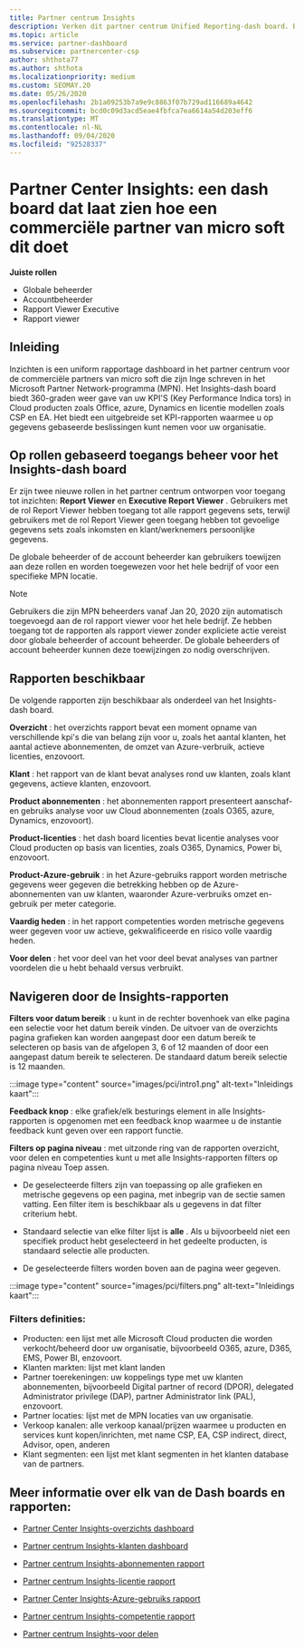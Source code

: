 ```yaml
---
title: Partner centrum Insights
description: Verken dit partner centrum Unified Reporting-dash board. Bekijk hoe u werkt in Kpi's voor verkoop en implementatie, klant ontwikkeling en meer.
ms.topic: article
ms.service: partner-dashboard
ms.subservice: partnercenter-csp
author: shthota77
ms.author: shthota
ms.localizationpriority: medium
ms.custom: SEOMAY.20
ms.date: 05/26/2020
ms.openlocfilehash: 2b1a09253b7a9e9c8863f07b729ad116689a4642
ms.sourcegitcommit: bcd0c09d3acd5eae4fbfca7ea6614a54d203eff6
ms.translationtype: MT
ms.contentlocale: nl-NL
ms.lasthandoff: 09/04/2020
ms.locfileid: "92528337"
---
```

# <a name="partner-center-insights---a-dashboard-that-shows-how-a-microsoft-commercial-partner-is-doing"></a>Partner Center Insights: een dash board dat laat zien hoe een commerciële partner van micro soft dit doet

**Juiste rollen**
- Globale beheerder
- Accountbeheerder
- Rapport Viewer Executive
- Rapport viewer

## <a name="introduction"></a>Inleiding

Inzichten is een uniform rapportage dashboard in het partner centrum voor de commerciële partners van micro soft die zijn Inge schreven in het Microsoft Partner Network-programma (MPN). Het Insights-dash board biedt 360-graden weer gave van uw KPI'S (Key Performance Indica tors) in Cloud producten zoals Office, azure, Dynamics en licentie modellen zoals CSP en EA. Het biedt een uitgebreide set KPI-rapporten waarmee u op gegevens gebaseerde beslissingen kunt nemen voor uw organisatie. 

## <a name="role-based-access-control-to-the-insights-dashboard"></a>Op rollen gebaseerd toegangs beheer voor het Insights-dash board

Er zijn twee nieuwe rollen in het partner centrum ontworpen voor toegang tot inzichten: **Report Viewer** en **Executive Report Viewer** . Gebruikers met de rol Report Viewer hebben toegang tot alle rapport gegevens sets, terwijl gebruikers met de rol Report Viewer geen toegang hebben tot gevoelige gegevens sets zoals inkomsten en klant/werknemers persoonlijke gegevens. 

De globale beheerder of de account beheerder kan gebruikers toewijzen aan deze rollen en worden toegewezen voor het hele bedrijf of voor een specifieke MPN locatie.  

>[!Note] 
>Gebruikers die zijn MPN beheerders vanaf Jan 20, 2020 zijn automatisch toegevoegd aan de rol rapport viewer voor het hele bedrijf. Ze hebben toegang tot de rapporten als rapport viewer zonder expliciete actie vereist door globale beheerder of account beheerder. De globale beheerders of account beheerder kunnen deze toewijzingen zo nodig overschrijven. 

## <a name="reports-available"></a>Rapporten beschikbaar

De volgende rapporten zijn beschikbaar als onderdeel van het Insights-dash board.

**Overzicht** : het overzichts rapport bevat een moment opname van verschillende kpi's die van belang zijn voor u, zoals het aantal klanten, het aantal actieve abonnementen, de omzet van Azure-verbruik, actieve licenties, enzovoort.

**Klant** : het rapport van de klant bevat analyses rond uw klanten, zoals klant gegevens, actieve klanten, enzovoort.

**Product abonnementen** : het abonnementen rapport presenteert aanschaf-en gebruiks analyse voor uw Cloud abonnementen (zoals O365, azure, Dynamics, enzovoort).

**Product-licenties** : het dash board licenties bevat licentie analyses voor Cloud producten op basis van licenties, zoals O365, Dynamics, Power bi, enzovoort.

**Product-Azure-gebruik** : in het Azure-gebruiks rapport worden metrische gegevens weer gegeven die betrekking hebben op de Azure-abonnementen van uw klanten, waaronder Azure-verbruiks omzet en-gebruik per meter categorie.

**Vaardig heden** : in het rapport competenties worden metrische gegevens weer gegeven voor uw actieve, gekwalificeerde en risico volle vaardig heden.

**Voor delen** : het voor deel van het voor deel bevat analyses van partner voordelen die u hebt behaald versus verbruikt.

## <a name="navigating-the-insights-reports"></a>Navigeren door de Insights-rapporten

**Filters voor datum bereik** : u kunt in de rechter bovenhoek van elke pagina een selectie voor het datum bereik vinden. De uitvoer van de overzichts pagina grafieken kan worden aangepast door een datum bereik te selecteren op basis van de afgelopen 3, 6 of 12 maanden of door een aangepast datum bereik te selecteren. De standaard datum bereik selectie is 12 maanden. 

:::image type="content" source="images/pci/intro1.png" alt-text="Inleidings kaart":::

**Feedback knop** : elke grafiek/elk besturings element in alle Insights-rapporten is opgenomen met een feedback knop waarmee u de instantie feedback kunt geven over een rapport functie. 

 
**Filters op pagina niveau** : met uitzonde ring van de rapporten overzicht, voor delen en competenties kunt u met alle Insights-rapporten filters op pagina niveau Toep assen. 

- De geselecteerde filters zijn van toepassing op alle grafieken en metrische gegevens op een pagina, met inbegrip van de sectie samen vatting. Een filter item is beschikbaar als u gegevens in dat filter criterium hebt. 

- Standaard selectie van elke filter lijst is **alle** . Als u bijvoorbeeld niet een specifiek product hebt geselecteerd in het gedeelte producten, is standaard selectie alle producten.

- De geselecteerde filters worden boven aan de pagina weer gegeven. 

:::image type="content" source="images/pci/filters.png" alt-text="Inleidings kaart":::

### <a name="filters-definitions"></a>Filters definities:

- Producten: een lijst met alle Microsoft Cloud producten die worden verkocht/beheerd door uw organisatie, bijvoorbeeld O365, azure, D365, EMS, Power BI, enzovoort.
- Klanten markten: lijst met klant landen
- Partner toerekeningen: uw koppelings type met uw klanten abonnementen, bijvoorbeeld Digital partner of record (DPOR), delegated Administrator privilege (DAP), partner Administrator link (PAL), enzovoort. 
- Partner locaties: lijst met de MPN locaties van uw organisatie.
- Verkoop kanalen: alle verkoop kanaal/prijzen waarmee u producten en services kunt kopen/inrichten, met name CSP, EA, CSP indirect, direct, Advisor, open, anderen
- Klant segmenten: een lijst met klant segmenten in het klanten database van de partners.

## <a name="read-about-each-of-the-dashboards-and-reports"></a>Meer informatie over elk van de Dash boards en rapporten:

- [Partner Center Insights-overzichts dashboard](pci-overview-report.md)

- [Partner centrum Insights-klanten dashboard](pci-customer-report.md)

- [Partner centrum Insights-abonnementen rapport](pci-product-subscriptions-report.md)

- [Partner centrum Insights-licentie rapport](pci-product-licenses-report.md)

- [Partner Center Insights-Azure-gebruiks rapport](pci-azure-usage-report.md)

- [Partner centrum Insights-competentie rapport](pci-competencies-report.md)

- [Partner centrum Insights-voor delen](pci-benefits-report.md)
